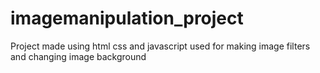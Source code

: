 # imagemanipulation_project
Project made using html css and javascript used for making image filters and changing image background
